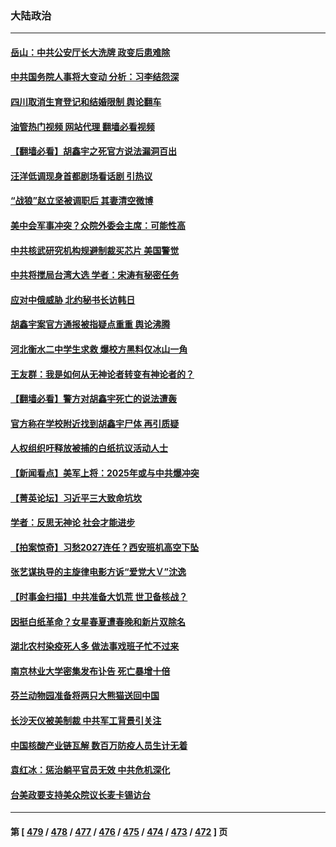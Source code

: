 ### 大陆政治
---
#### [岳山：中共公安厅长大洗牌 政变后患难除](../../pages/ncid277/n13918577.md?01310045) 
#### [中共国务院人事将大变动 分析：习李结怨深](../../pages/ncid277/n13918334.md?01310045) 
#### [四川取消生育登记和结婚限制 舆论翻车](../../pages/ncid277/n13918697.md?01310045) 
#### [油管热门视频 网站代理 翻墙必看视频](http://138.2.39.72:81/youtube.html?epic-marker?01310045)
#### [【翻墙必看】胡鑫宇之死官方说法漏洞百出](../../pages/ncid277/n13918424.md?01310045) 
#### [汪洋低调现身首都剧场看话剧 引热议](../../pages/ncid277/n13918230.md?01310045) 
#### [“战狼”赵立坚被调职后 其妻清空微博](../../pages/ncid277/n13918090.md?01310045) 
#### [美中会军事冲突？众院外委会主席：可能性高](../../pages/ncid277/n13918068.md?01310045) 
#### [中共核武研究机构规避制裁买芯片 美国警觉](../../pages/ncid277/n13918033.md?01310045) 
#### [中共将搅局台湾大选 学者：宋涛有秘密任务](../../pages/ncid277/n13917934.md?01310045) 
#### [应对中俄威胁 北约秘书长访韩日](../../pages/ncid277/n13917930.md?01310045) 
#### [胡鑫宇案官方通报被指疑点重重 舆论沸腾](../../pages/ncid277/n13917798.md?01310045) 
#### [河北衡水二中学生求救 爆校方黑料仅冰山一角](../../pages/ncid277/n13917519.md?01310045) 
#### [王友群：我是如何从无神论者转变有神论者的？](../../pages/ncid277/n13917507.md?01310045) 
#### [【翻墙必看】警方对胡鑫宇死亡的说法遭轰](../../pages/ncid277/n13917608.md?01310045) 
#### [官方称在学校附近找到胡鑫宇尸体 再引质疑](../../pages/ncid277/n13917542.md?01310045) 
#### [人权组织吁释放被捕的白纸抗议活动人士](../../pages/ncid277/n13917517.md?01310045) 
#### [【新闻看点】美军上将：2025年或与中共爆冲突](../../pages/ncid277/n13917496.md?01310045) 
#### [【菁英论坛】习近平三大致命坑坎](../../pages/ncid277/n13917433.md?01310045) 
#### [学者：反思无神论 社会才能进步](../../pages/ncid277/n13917429.md?01310045) 
#### [【拍案惊奇】习愁2027连任？西安班机高空下坠](../../pages/ncid277/n13917245.md?01310045) 
#### [张艺谋执导的主旋律电影方诉“爱党大Ｖ”沈逸](../../pages/ncid277/n13917402.md?01310045) 
#### [【时事金扫描】中共准备大饥荒 世卫备核战？](../../pages/ncid277/n13917326.md?01310045) 
#### [因挺白纸革命？女星春夏遭春晚和新片双除名](../../pages/ncid277/n13917383.md?01310045) 
#### [湖北农村染疫死人多 做法事戏班子忙不过来](../../pages/ncid277/n13917348.md?01310045) 
#### [南京林业大学密集发布讣告 死亡暴增十倍](../../pages/ncid277/n13917385.md?01310045) 
#### [芬兰动物园准备将两只大熊猫送回中国](../../pages/ncid277/n13917327.md?01310045) 
#### [长沙天仪被美制裁 中共军工背景引关注](../../pages/ncid277/n13917061.md?01310045) 
#### [中国核酸产业链瓦解 数百万防疫人员生计无着](../../pages/ncid277/n13917190.md?01310045) 
#### [袁红冰：惩治躺平官员无效 中共危机深化](../../pages/ncid277/n13917207.md?01310045) 
#### [台美政要支持美众院议长麦卡锡访台](../../pages/ncid277/n13917168.md?01310045) 

---
#### 第 [ [479](./479.md?01310045) / [478](./478.md?01310045) / [477](./477.md?01310045) / [476](./476.md?01310045) / [475](./475.md?01310045) / [474](./474.md?01310045) / [473](./473.md?01310045) / [472](./472.md?01310045) ] 页
